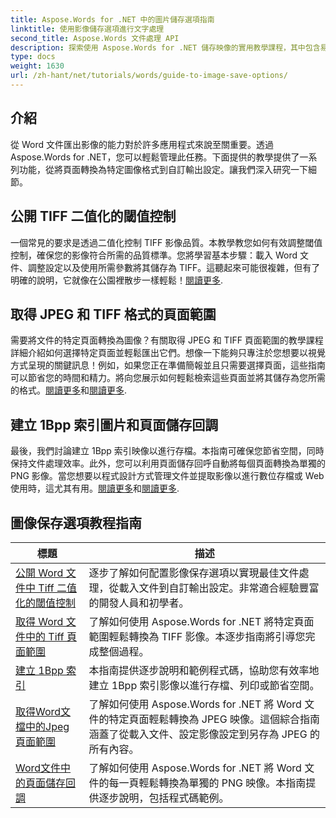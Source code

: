 ```yaml
---
title: Aspose.Words for .NET 中的圖片儲存選項指南
linktitle: 使用影像儲存選項進行文字處理
second_title: Aspose.Words 文件處理 API
description: 探索使用 Aspose.Words for .NET 儲存映像的實用教學課程，其中包含易於遵循的步驟和程式碼範例，可實現高效的文件處理。
type: docs
weight: 1630
url: /zh-hant/net/tutorials/words/guide-to-image-save-options/
---
```

## 介紹

從 Word 文件匯出影像的能力對於許多應用程式來說至關重要。透過 Aspose.Words for .NET，您可以輕鬆管理此任務。下面提供的教學提供了一系列功能，從將頁面轉換為特定圖像格式到自訂輸出設定。讓我們深入研究一下細節。

## 公開 TIFF 二值化的閾值控制

一個常見的要求是透過二值化控制 TIFF 影像品質。本教學教您如何有效調整閾值控制，確保您的影像符合所需的品質標準。您將學習基本步驟：載入 Word 文件、調整設定以及使用所需參數將其儲存為 TIFF。這聽起來可能很複雜，但有了明確的說明，它就像在公園裡散步一樣輕鬆！[閱讀更多](./expose-threshold-control-for-tiff-binarization-in-word-document/).

## 取得 JPEG 和 TIFF 格式的頁面範圍

需要將文件的特定頁面轉換為圖像？有關取得 JPEG 和 TIFF 頁面範圍的教學課程詳細介紹如何選擇特定頁面並輕鬆匯出它們。想像一下能夠只專注於您想要以視覺方式呈現的關鍵訊息！例如，如果您正在準備簡報並且只需要選擇頁面，這些指南可以節省您的時間和精力。將向您展示如何輕鬆檢索這些頁面並將其儲存為您所需的格式。[閱讀更多](./get-jpeg-page-range-word-document/)和[閱讀更多](./get-tiff-page-range-word-document/).

## 建立 1Bpp 索引圖片和頁面儲存回調

最後，我們討論建立 1Bpp 索引映像以進行存檔。本指南可確保您節省空間，同時保持文件處理效率。此外，您可以利用頁面儲存回呼自動將每個頁面轉換為單獨的 PNG 影像。當您想要以程式設計方式管理文件並提取影像以進行數位存檔或 Web 使用時，這尤其有用。[閱讀更多](./create-1bpp-indexed/)和[閱讀更多](./page-saving-callback-word-document/).

 ## 圖像保存選項教程指南
| 標題 | 描述 |
| --- | --- |
| [公開 Word 文件中 Tiff 二值化的閾值控制](./expose-threshold-control-for-tiff-binarization-in-word-document/) | 逐步了解如何配置影像保存選項以實現最佳文件處理，從載入文件到自訂輸出設定。非常適合經驗豐富的開發人員和初學者。 |
| [取得 Word 文件中的 Tiff 頁面範圍](./get-tiff-page-range-word-document/) | 了解如何使用 Aspose.Words for .NET 將特定頁面範圍輕鬆轉換為 TIFF 影像。本逐步指南將引導您完成整個過程。 |
| [建立 1Bpp 索引](./create-1bpp-indexed/) | 本指南提供逐步說明和範例程式碼，協助您有效率地建立 1Bpp 索引影像以進行存檔、列印或節省空間。 |
| [取得Word文檔中的Jpeg頁面範圍](./get-jpeg-page-range-word-document/) | 了解如何使用 Aspose.Words for .NET 將 Word 文件的特定頁面輕鬆轉換為 JPEG 映像。這個綜合指南涵蓋了從載入文件、設定影像設定到另存為 JPEG 的所有內容。 |
| [Word文件中的頁面儲存回調](./page-saving-callback-word-document/) | 了解如何使用 Aspose.Words for .NET 將 Word 文件的每一頁輕鬆轉換為單獨的 PNG 映像。本指南提供逐步說明，包括程式碼範例。 |